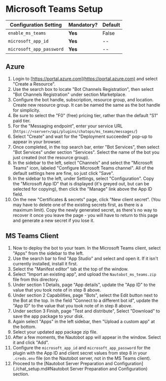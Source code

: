 # Microsoft Teams Setup

| Configuration Setting        | Mandatory? | Default |
| ---------------------------- | ---------- | ------- |
| `enable_ms_teams`            | **Yes**    | False   |
| `microsoft_app_id`           | **Yes**    | --      |
| `microsoft_app_password`     | **Yes**    | --      |



## Azure

1. Login to [https://portal.azure.com](https://portal.azure.com) and select "Create a Resource".
2. Use the search box to locate "Bot Channels Registration", then select "Bot Channels Registration" under section Marketplace.
3. Configure the bot handle, subscription, resource group, and location. Create new resource group. It can be named the same as the bot handle for simplicity.
4. Be sure to select the "F0" (free) pricing tier, rather than the default "S1" paid tier.
5. For the "Messaging endpoint", enter your service URL (`https://<server>/api/plugins/chatops/ms_teams/messages/`)
6. Select "Create" and wait for the "Deployment succeeded" pop-up to appear in your browser.
7. Once completed, in the top search bar, enter "Bot Services", then select "Bot Services" under section "Services". Select the name of the bot you just created (not the resource group).
8. In the sidebar to the left, select "Channels" and select the "Microsoft Teams" icon, labeled "Configure Microsoft Teams channel". All of the default settings here are fine, so just click "Save".
9. In the sidebar to the left, under Settings, select "Configuration". Copy the "Microsoft App ID" that is displayed (it's greyed out, but can be selected for copying), then click the "Manage" link above the App ID field.
10. On the new "Certificates & secrets" page, click "New client secret". (You may have to delete one of the existing secrets first, as there is a maximum limit). Copy the newly generated secret, as there's no way to recover it once you leave the page - you will have to return to this page and generate a new secret if you lose it.

## MS Teams Client

1. Now to deploy the bot to your team. In the Microsoft Teams client, select "Apps" from the sidebar to the left.
2. Use the search bar to find "App Studio" and select and open it. If it isn't currently installed, install it first.
3. Select the "Manifest editor" tab at the top of the window.
4. Select "Import an existing app", and upload the `Nautobot_ms_teams.zip` file from this directory.
5. Under section 1 Details, page "App details", update the "App ID" to the value that you took note of in step 8 above.
6. Under section 2 Capabilities, page "Bots", select the Edit button next to the Bot at the top. In the field "Connect to a different bot id", update the "App ID" to the value that you took note of in step 8 above.
7. Under section 3 Finish, page "Test and distribute", Select "Download" to save the app package to your disk.
8. Again select "Apps" in the left sidebar, then "Upload a custom app" at the bottom.
9. Select your updated app package zip file.
10. After a few moments, the Nautobot app will appear in the window. Select it and click "Add".
11. Configure the `microsoft_app_id` and `microsoft_app_password` for the plugin with the App ID and client secret values from step 8 in your `.creds.env` file (on the Nautobot server, not in the MS Teams client).
12. Proceed to the [Nautobot Server Preparation and Configuration](./chat_setup.md#Nautobot Server Preparation and Configuration) section.

